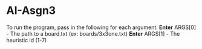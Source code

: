 # AI-Asgn3
To run the program, pass in the following for each argument: **Enter** ARGS[0] - The path to a board.txt (ex: boards/3x3one.txt) **Enter** ARGS[1] - The heuristic id (1-7)
